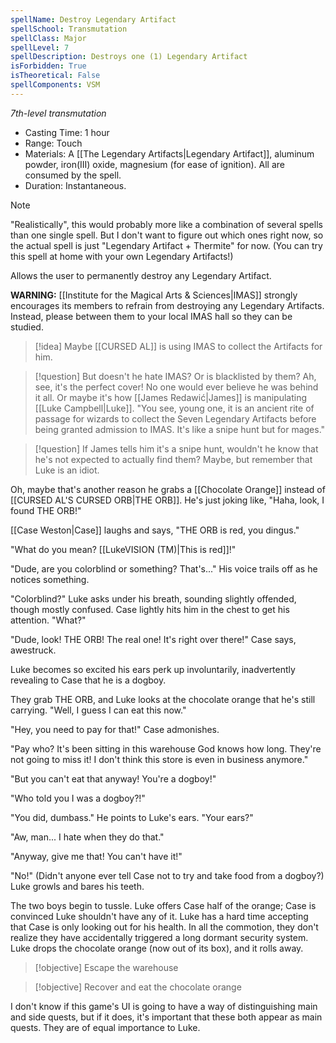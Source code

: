 ```yaml
---
spellName: Destroy Legendary Artifact
spellSchool: Transmutation
spellClass: Major
spellLevel: 7
spellDescription: Destroys one (1) Legendary Artifact
isForbidden: True
isTheoretical: False
spellComponents: VSM
---
```


*7th-level transmutation*

- Casting Time: 1 hour
- Range: Touch
- Materials: A [[The Legendary Artifacts|Legendary Artifact]], aluminum powder, iron(III) oxide, magnesium (for ease of ignition). All are consumed by the spell.
- Duration: Instantaneous.

>[!note]
>"Realistically", this would probably more like a combination of several spells than one single spell. But I don't want to figure out which ones right now, so the actual spell is just "Legendary Artifact + Thermite" for now. (You can try this spell at home with your own Legendary Artifacts!)

Allows the user to permanently destroy any Legendary Artifact.

**WARNING:** [[Institute for the Magical Arts & Sciences|IMAS]] strongly encourages its members to refrain from destroying any Legendary Artifacts. Instead, please between them to your local IMAS hall so they can be studied.

>[!idea]
>Maybe [[CURSED AL]] is using IMAS to collect the Artifacts for him.

>[!question] But doesn't he hate IMAS? Or is blacklisted by them?
>Ah, see, it's the perfect cover! No one would ever believe he was behind it all. Or maybe it's how [[James Redawić|James]] is manipulating [[Luke Campbell|Luke]]. "You see, young one, it is an ancient rite of passage for wizards to collect the Seven Legendary Artifacts before being granted admission to IMAS. It's like a snipe hunt but for mages."

>[!question] If James tells him it's a snipe hunt, wouldn't he know that he's not expected to actually find them?
>Maybe, but remember that Luke is an idiot.

Oh, maybe that's another reason he grabs a [[Chocolate Orange]] instead of [[CURSED AL'S CURSED ORB|THE ORB]]. He's just joking like, "Haha, look, I found THE ORB!"

[[Case Weston|Case]] laughs and says, "THE ORB is red, you dingus."

"What do you mean? [[LukeVISION (TM)|This is red]]!"

"Dude, are you colorblind or something? That's..." His voice trails off as he notices something.

"Colorblind?" Luke asks under his breath, sounding slightly offended, though mostly confused. Case lightly hits him in the chest to get his attention. "What?"

"Dude, look! THE ORB! The real one! It's right over there!" Case says, awestruck.

Luke becomes so excited his ears perk up involuntarily, inadvertently revealing to Case that he is a dogboy.

They grab THE ORB, and Luke looks at the chocolate orange that he's still carrying. "Well, I guess I can eat this now."

"Hey, you need to pay for that!" Case admonishes.

"Pay who? It's been sitting in this warehouse God knows how long. They're not going to miss it! I don't think this store is even in business anymore."

"But you can't eat that anyway! You're a dogboy!"

"Who told you I was a dogboy?!"

"You did, dumbass." He points to Luke's ears. "Your ears?"

"Aw, man... I hate when they do that."

"Anyway, give me that! You can't have it!"

"No!" (Didn't anyone ever tell Case not to try and take food from a dogboy?) Luke growls and bares his teeth.

The two boys begin to tussle. Luke offers Case half of the orange; Case is convinced Luke shouldn't have any of it. Luke has a hard time accepting that Case is only looking out for his health. In all the commotion, they don't realize they have accidentally triggered a long dormant security system. Luke drops the chocolate orange (now out of its box), and it rolls away.

>[!objective] 
>Escape the warehouse

>[!objective]
>Recover and eat the chocolate orange

I don't know if this game's UI is going to have a way of distinguishing main and side quests, but if it does, it's important that these both appear as main quests. They are of equal importance to Luke.